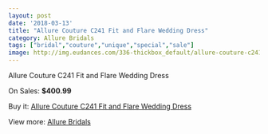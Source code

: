 ```yaml
---
layout: post
date: '2018-03-13'
title: "Allure Couture C241 Fit and Flare Wedding Dress"
category: Allure Bridals
tags: ["bridal","couture","unique","special","sale"]
image: http://img.eudances.com/336-thickbox_default/allure-couture-c241-fit-and-flare-wedding-dress.jpg
---
```

Allure Couture C241 Fit and Flare Wedding Dress

On Sales: **$400.99**
<a href="https://www.eudances.com/en/allure-bridals/104-allure-couture-c241-fit-and-flare-wedding-dress.html"><amp-img layout="responsive" width="600" height="600" src="//img.eudances.com/336-thickbox_default/allure-couture-c241-fit-and-flare-wedding-dress.jpg" alt="Allure Couture C241 Fit and Flare Wedding Dress 0" /></a>
<a href="https://www.eudances.com/en/allure-bridals/104-allure-couture-c241-fit-and-flare-wedding-dress.html"><amp-img layout="responsive" width="600" height="600" src="//img.eudances.com/338-thickbox_default/allure-couture-c241-fit-and-flare-wedding-dress.jpg" alt="Allure Couture C241 Fit and Flare Wedding Dress 1" /></a>
<a href="https://www.eudances.com/en/allure-bridals/104-allure-couture-c241-fit-and-flare-wedding-dress.html"><amp-img layout="responsive" width="600" height="600" src="//img.eudances.com/337-thickbox_default/allure-couture-c241-fit-and-flare-wedding-dress.jpg" alt="Allure Couture C241 Fit and Flare Wedding Dress 2" /></a>

Buy it: [Allure Couture C241 Fit and Flare Wedding Dress](https://www.eudances.com/en/allure-bridals/104-allure-couture-c241-fit-and-flare-wedding-dress.html "Allure Couture C241 Fit and Flare Wedding Dress")

View more: [Allure Bridals](https://www.eudances.com/en/2-allure-bridals "Allure Bridals")